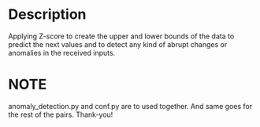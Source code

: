 # Description
Applying Z-score to create the upper and lower bounds of the data to predict the next values and to detect any kind of abrupt changes or anomalies in the received inputs. 
# NOTE
anomaly_detection.py and conf.py are to used together.
And same goes for the rest of the pairs.
Thank-you!
